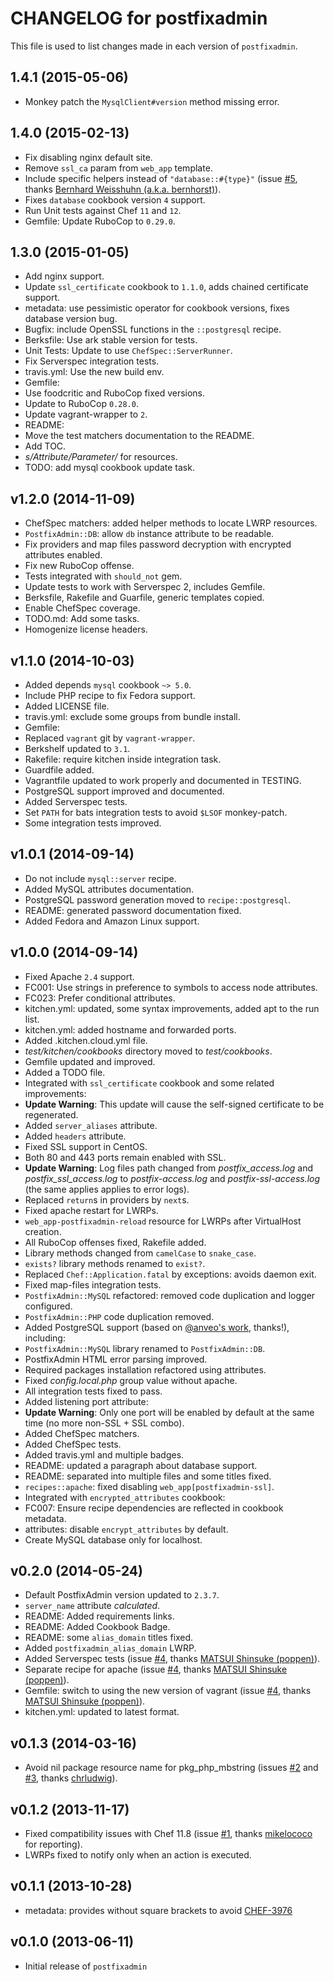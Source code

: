 # CHANGELOG for postfixadmin

This file is used to list changes made in each version of `postfixadmin`.

## 1.4.1 (2015-05-06)

* Monkey patch the `MysqlClient#version` method missing error.

## 1.4.0 (2015-02-13)

* Fix disabling nginx default site.
* Remove `ssl_ca` param from `web_app` template.
* Include specific helpers instead of `"database::#{type}"` (issue [#5](https://github.com/onddo/postfixadmin-cookbook/pull/5), thanks [Bernhard Weisshuhn (a.k.a. bernhorst)](https://github.com/bkw)).
 * Fixes `database` cookbook version `4` support.
* Run Unit tests against Chef `11` and `12`.
* Gemfile: Update RuboCop to `0.29.0`.

## 1.3.0 (2015-01-05)

* Add nginx support.
* Update `ssl_certificate` cookbook to `1.1.0`, adds chained certificate support.
* metadata: use pessimistic operator for cookbook versions, fixes database version bug.
* Bugfix: include OpenSSL functions in the `::postgresql` recipe.
* Berksfile: Use ark stable version for tests.
* Unit Tests: Update to use `ChefSpec::ServerRunner`.
* Fix Serverspec integration tests.
* travis.yml: Use the new build env.
* Gemfile:
 * Use foodcritic and RuboCop fixed versions.
 * Update to RuboCop `0.28.0`.
 * Update vagrant-wrapper to `2`.
* README:
 * Move the test matchers documentation to the README.
 * Add TOC.
 * *s/Attribute/Parameter/* for resources.
* TODO: add mysql cookbook update task.

## v1.2.0 (2014-11-09)

* ChefSpec matchers: added helper methods to locate LWRP resources.
* `PostfixAdmin::DB`: allow `db` instance attribute to be readable.
* Fix providers and map files password decryption with encrypted attributes enabled.
* Fix new RuboCop offense.
* Tests integrated with `should_not` gem.
* Update tests to work with Serverspec 2, includes Gemfile.
* Berksfile, Rakefile and Guarfile, generic templates copied.
* Enable ChefSpec coverage.
* TODO.md: Add some tasks.
* Homogenize license headers.

## v1.1.0 (2014-10-03)

* Added depends `mysql` cookbook `~> 5.0`.
* Include PHP recipe to fix Fedora support.
* Added LICENSE file.
* travis.yml: exclude some groups from bundle install.
* Gemfile:
 * Replaced `vagrant` git by `vagrant-wrapper`.
 * Berkshelf updated to `3.1`.
* Rakefile: require kitchen inside integration task.
* Guardfile added.
* Vagrantfile updated to work properly and documented in TESTING.
* PostgreSQL support improved and documented.
* Added Serverspec tests.
* Set `PATH` for bats integration tests to avoid `$LSOF` monkey-patch.
* Some integration tests improved.

## v1.0.1 (2014-09-14)

* Do not include `mysql::server` recipe.
* Added MySQL attributes documentation.
* PostgreSQL password generation moved to `recipe::postgresql`.
* README: generated password documentation fixed.
* Added Fedora and Amazon Linux support.

## v1.0.0 (2014-09-14)

* Fixed Apache `2.4` support.
* FC001: Use strings in preference to symbols to access node attributes.
* FC023: Prefer conditional attributes.
* kitchen.yml: updated, some syntax improvements, added apt to the run list.
* kitchen.yml: added hostname and forwarded ports.
* Added .kitchen.cloud.yml file.
* *test/kitchen/cookbooks* directory moved to *test/cookbooks*.
* Gemfile updated and improved.
* Added a TODO file.
* Integrated with `ssl_certificate` cookbook and some related improvements:
 * **Update Warning**: This update will cause the self-signed certificate to be regenerated.
 * Added `server_aliases` attribute.
 * Added `headers` attribute.
 * Fixed SSL support in CentOS.
 * Both 80 and 443 ports remain enabled with SSL.
 * **Update Warning**: Log files path changed from *postfix_access.log* and *postfix_ssl_access.log* to *postfix-access.log* and *postfix-ssl-access.log* (the same applies applies to error logs).
 * Replaced `return`s in providers by `next`s.
 * Fixed apache restart for LWRPs.
* `web_app-postfixadmin-reload` resource for LWRPs after VirtualHost creation.
* All RuboCop offenses fixed, Rakefile added.
 * Library methods changed from `camelCase` to `snake_case`.
 * `exists?` library methods renamed to `exist?`.
 * Replaced `Chef::Application.fatal` by exceptions: avoids daemon exit.
 * Fixed map-files integration tests.
* `PostfixAdmin::MySQL` refactored: removed code duplication and logger configured.
* `PostfixAdmin::PHP` code duplication removed.
* Added PostgreSQL support (based on [@anveo's work](https://github.com/anveo/postfixadmin-cookbook/commits/postgresql-support), thanks!), including:
 * `PostfixAdmin::MySQL` library renamed to `PostfixAdmin::DB`.
 * PostfixAdmin HTML error parsing improved.
 * Required packages installation refactored using attributes.
 * Fixed *config.local.php* group value without apache.
* All integration tests fixed to pass.
* Added listening port attribute:
 * **Update Warning**: Only one port will be enabled by default at the same time (no more non-SSL + SSL combo).
* Added ChefSpec matchers.
* Added ChefSpec tests.
* Added travis.yml and multiple badges.
* README: updated a paragraph about database support.
* README: separated into multiple files and some titles fixed.
* `recipes::apache`: fixed disabling `web_app[postfixadmin-ssl]`.
* Integrated with `encrypted_attributes` cookbook:
 * FC007: Ensure recipe dependencies are reflected in cookbook metadata.
 * attributes: disable `encrypt_attributes` by default.
* Create MySQL database only for localhost.

## v0.2.0 (2014-05-24)

* Default PostfixAdmin version updated to `2.3.7`.
* `server_name` attribute *calculated*.
* README: Added requirements links.
* README: Added Cookbook Badge.
* README: some `alias_domain` titles fixed.
* Added `postfixadmin_alias_domain` LWRP.
* Added Serverspec tests (issue [#4](https://github.com/onddo/postfixadmin-cookbook/pull/4), thanks [MATSUI Shinsuke (poppen)](https://github.com/poppen)).
* Separate recipe for apache (issue [#4](https://github.com/onddo/postfixadmin-cookbook/pull/4), thanks [MATSUI Shinsuke (poppen)](https://github.com/poppen)).
* Gemfile: switch to using the new version of vagrant (issue [#4](https://github.com/onddo/postfixadmin-cookbook/pull/4), thanks [MATSUI Shinsuke (poppen)](https://github.com/poppen)).
* kitchen.yml: updated to latest format.

## v0.1.3 (2014-03-16)

* Avoid nil package resource name for pkg_php_mbstring (issues [#2](https://github.com/onddo/postfixadmin-cookbook/pull/2) and [#3](https://github.com/onddo/postfixadmin-cookbook/pull/3), thanks [chrludwig](https://github.com/chrludwig)).

## v0.1.2 (2013-11-17)

* Fixed compatibility issues with Chef 11.8 (issue [#1](https://github.com/onddo/postfixadmin-cookbook/pull/1), thanks [mikelococo](https://github.com/mikelococo) for reporting).
* LWRPs fixed to notify only when an action is executed.

## v0.1.1 (2013-10-28)

* metadata: provides without square brackets to avoid [CHEF-3976](https://tickets.opscode.com/browse/CHEF-3976)

## v0.1.0 (2013-06-11)

* Initial release of `postfixadmin`

